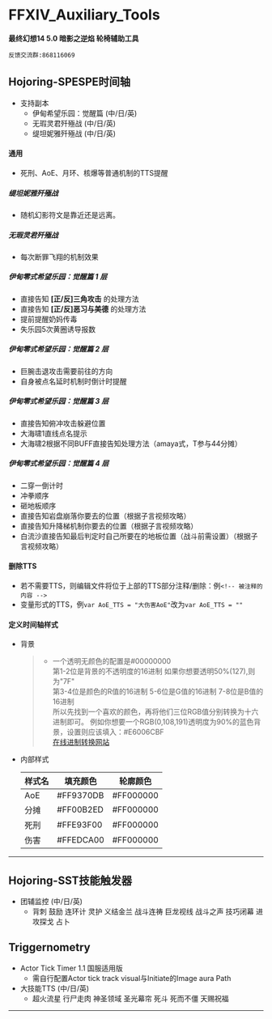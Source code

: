 ﻿# FFXIV_Auxiliary_Tools
**最终幻想14 5.0 暗影之逆焰 轮椅辅助工具**
    
    反馈交流群:868116069
## Hojoring-SPESPE时间轴 
-  支持副本
    - 伊甸希望乐园：觉醒篇 (中/日/英)
    - 无瑕灵君歼殛战 (中/日/英)
    - 缇坦妮雅歼殛战 (中/日/英)
#### 通用
- 死刑、AoE、月环、核爆等普通机制的TTS提醒
##### 缇坦妮雅歼殛战
- 随机幻影符文是靠近还是远离。
##### 无瑕灵君歼殛战
- 每次断罪飞翔的机制效果
#####  伊甸零式希望乐园：觉醒篇 1 层
- 直接告知 **\[正/反\]三角攻击** 的处理方法
- 直接告知 **\[正/反\]恶习与美德** 的处理方法
- 提前提醒奶妈传毒
- 失乐园5次黄圈诱导报数
##### 伊甸零式希望乐园：觉醒篇 2 层
- 巨腕击退攻击需要前往的方向
- 自身被点名延时机制时倒计时提醒
##### 伊甸零式希望乐园：觉醒篇 3 层
- 直接告知俯冲攻击躲避位置
- 大海啸1直线点名提示
- 大海啸2根据不同BUFF直接告知处理方法（amaya式，T参与44分摊）
##### 伊甸零式希望乐园：觉醒篇 4 层
- 二穿一倒计时
- 冲拳顺序
- 砸地板顺序
- 直接告知岩盘崩落你要去的位置（根据子言视频攻略）
- 直接告知升降梯机制你要去的位置（根据子言视频攻略）
- 白流沙直接告知最后判定时自己所要在的地板位置（战斗前需设置）（根据子言视频攻略）

#### 删除TTS
- 若不需要TTS，则编辑文件将位于上部的TTS部分注释/删除：例```<!-- 被注释的内容 -->```
- 变量形式的TTS，例```var AoE_TTS = "大伤害AoE"```改为```var AoE_TTS = ""```
#### 定义时间轴样式
- 背景  
    >- 一个透明无颜色的配置是#00000000  
    第1-2位是背景的不透明度的16进制 如果你想要透明50%(127),则为"7F"  
    第3-4位是颜色的R值的16进制  5-6位是G值的16进制 7-8位是B值的16进制  
    所以先找到一个喜欢的颜色，再将他们三位RGB值分别转换为十六进制即可。
    例如你想要一个RGB(0,108,191)透明度为90%的蓝色背景，设置则应该填入：#E6006CBF  
    [在线进制转换网站](https://tool.oschina.net/hexconvert)

- 内部样式

    样式名|填充颜色|轮廓颜色 
    -|-|-|
    AoE|#FF9370DB|#FF000000
    分摊|#FF00B2ED|#FF000000
    死刑|#FFE93F00|#FF000000
    伤害|#FFEDCA00|#FF000000
---
## Hojoring-SST技能触发器
- 团辅监控 (中/日/英)
    - 背刺 鼓励 连环计 灵护 义结金兰 战斗连祷 巨龙视线 战斗之声 技巧闭幕 进攻探戈 占卜
## Triggernometry
- Actor Tick Timer 1.1 国服适用版
    - 需自行配置Actor tick track visual与Initiate的Image aura Path
- 大技能TTS (中/日/英)
    - 超火流星 行尸走肉 神圣领域 圣光幕帘 死斗 死而不僵 天赐祝福
---